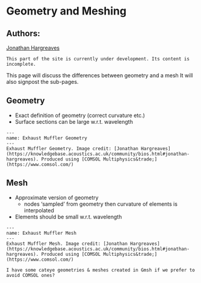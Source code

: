# Geometry and Meshing

## Authors:
[Jonathan Hargreaves](https://knowledgebase.acoustics.ac.uk/community/bios.html#jonathan-hargreaves)

```{warning}
This part of the site is currently under development. Its content is incomplete.
```

This page will discuss the differences between geometry and a mesh
It will also signpost the sub-pages.


## Geometry
* Exact definition of geometry (correct curvature etc.)
* Surface sections can be large w.r.t. wavelength
```{figure} geom-and-mesh-geom.png
---
name: Exhaust Muffler Geometry
---
Exhaust Muffler Geometry. Image credit: [Jonathan Hargreaves](https://knowledgebase.acoustics.ac.uk/community/bios.html#jonathan-hargreaves). Produced using [COMSOL Multiphysics&trade;](https://www.comsol.com/)
```

## Mesh
* Approximate version of geometry
  * nodes ‘sampled’ from geometry then curvature of elements is interpolated
* Elements should be small w.r.t. wavelength
```{figure} geom-and-mesh-mesh.png
---
name: Exhaust Muffler Mesh
---
Exhaust Muffler Mesh. Image credit: [Jonathan Hargreaves](https://knowledgebase.acoustics.ac.uk/community/bios.html#jonathan-hargreaves). Produced using [COMSOL Multiphysics&trade;](https://www.comsol.com/)
```

```{note}
I have some cateye geometries & meshes created in Gmsh if we prefer to avoid COMSOL ones?
```


